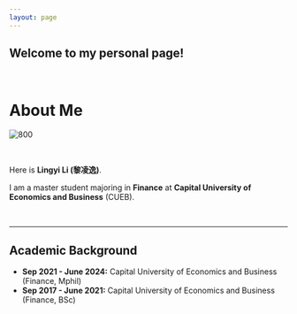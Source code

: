 ```yaml
---
layout: page
---
```

## Welcome to my personal page!

<br>

# About Me

![800](https://lingyili2000.github.io/lilingyi.jpg)

<br>

Here is **Lingyi Li (黎凌逸)**.

I am a master student majoring in **Finance** at **Capital University of Economics and Business** (CUEB).

<br>

---

## Academic Background

- **Sep 2021 - June 2024:** Capital University of Economics and Business (Finance, Mphil)
- **Sep 2017 - June 2021:** Capital University of Economics and Business (Finance, BSc)

<br>

<br>
